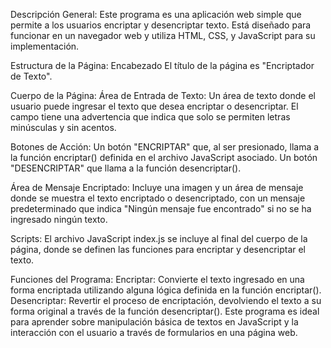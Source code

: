 Descripción General:
Este programa es una aplicación web simple que permite a los usuarios encriptar y desencriptar texto. Está diseñado para funcionar en un navegador web y utiliza HTML, CSS, y JavaScript para su implementación.

Estructura de la Página:
Encabezado 
El título de la página es "Encriptador de Texto".

Cuerpo de la Página:
Área de Entrada de Texto: Un área de texto  donde el usuario puede ingresar el texto que desea encriptar o desencriptar. El campo tiene una advertencia que indica que solo se permiten letras minúsculas y sin acentos.

Botones de Acción:
Un botón "ENCRIPTAR" que, al ser presionado, llama a la función encriptar() definida en el archivo JavaScript asociado.
Un botón "DESENCRIPTAR" que llama a la función desencriptar().

Área de Mensaje Encriptado:
Incluye una imagen  y un área de mensaje donde se muestra el texto encriptado o desencriptado, con un mensaje predeterminado que indica "Ningún mensaje fue encontrado" si no se ha ingresado ningún texto.

Scripts:
El archivo JavaScript index.js se incluye al final del cuerpo de la página, donde se definen las funciones para encriptar y desencriptar el texto.

Funciones del Programa:
Encriptar: Convierte el texto ingresado en una forma encriptada utilizando alguna lógica definida en la función encriptar().
Desencriptar: Revertir el proceso de encriptación, devolviendo el texto a su forma original a través de la función desencriptar().
Este programa es ideal para aprender sobre manipulación básica de textos en JavaScript y la interacción con el usuario a través de formularios en una página web.
